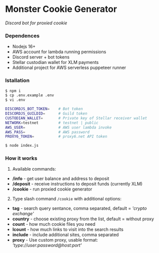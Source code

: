 # Monster Cookie Generator

*Discord bot for proxied cookie*

### Dependences
- Nodejs 16+
- AWS account for lambda running permissions
- Discord server + bot tokens
- Stellar custodian wallet for XLM payments
- Additional project for AWS serverless puppeteer runner

### Istallation
```bash
$ npm i
$ cp .env.example .env
$ vi .env

DISCORDJS_BOT_TOKEN=    # Bot token
DISCORDJS_GUILDID=      # Guild token
CUSTODIAN_WALLET=       # Private key of Stellar receiver wallet
NETWORK=testnet         # testnet | public
AWS_USER=               # AWS user lambda invoke
AWS_PASS=               # AWS password
PROXY6_TOKEN=           # proxy6.net API token

$ node index.js
```

### How it works

1. Available commands:
- **/info** - get user balance and address to deposit
- **/deposit** - receive instructions to deposit funds (currently XLM)
- **/cookie** - run proxied cookie generator
2. Type slash command ```/cookie``` with additional options:
- **tag** - search query sentance, comma separated, default = *'crypto exchange'*
- **country** - choose existing proxy from the list, default = without proxy
- **count** - how much cookie files you need
- **lcount** - how much links to visit into the search results
- **include** - include additional sites, comma separated
- **proxy** - Use custom proxy, usable format: *'type://user:password@host:port'*